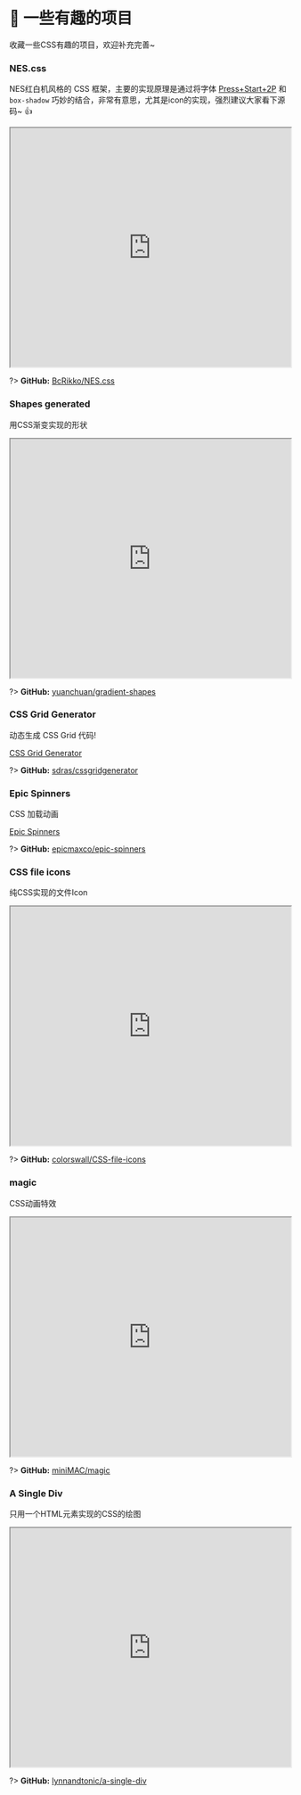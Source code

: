 # 🎢 一些有趣的项目

收藏一些CSS有趣的项目，欢迎补充完善~

### NES.css

NES红白机风格的 CSS 框架，主要的实现原理是通过将字体 [Press+Start+2P](https://fonts.google.com/specimen/Press+Start+2P) 和 `box-shadow` 巧妙的结合，非常有意思，尤其是icon的实现，强烈建议大家看下源码~ :thumbsup:

<!-- [NES.css](https://bcrikko.github.io/NES.css/ ':include :type=iframe width=100% height=429px') -->
<iframe src="https://bcrikko.github.io/NES.css/" width="100%" height="429px"></iframe>

?> **GitHub:** [BcRikko/NES.css](https://github.com/BcRikko/NES.css)

### Shapes generated

用CSS渐变实现的形状

<!-- [Shapes generated](https://yuanchuan.name/gradient-shapes/ ':include :type=iframe width=100% height=429px') -->
<iframe src="https://yuanchuan.name/gradient-shapes" width="100%" height="429px"></iframe>

?> **GitHub:** [yuanchuan/gradient-shapes](https://github.com/yuanchuan/gradient-shapes)

### CSS Grid Generator

动态生成 CSS Grid 代码!

[CSS Grid Generator](https://cssgrid-generator.netlify.com/ ':include :type=iframe width=100% height=429px')

?> **GitHub:** [sdras/cssgridgenerator](https://github.com/sdras/cssgridgenerator)

### Epic Spinners

CSS 加载动画

[Epic Spinners](https://epic-spinners.epicmax.co/#/ ':include :type=iframe width=100% height=429px')

?> **GitHub:** [epicmaxco/epic-spinners](https://github.com/epicmaxco/epic-spinners)

### CSS file icons

纯CSS实现的文件Icon

<!-- [CSS file icons](https://colorswall.github.io/CSS-file-icons/ ':include :type=iframe width=100% height=429px') -->
<iframe src="https://colorswall.github.io/CSS-file-icons" width="100%" height="429px"></iframe>

?> **GitHub:** [colorswall/CSS-file-icons](https://github.com/colorswall/CSS-file-icons)

<!-- ### THE COLOUR CLOCK

颜色时钟

[THE COLOUR CLOCK](http://thecolourclock.co.uk/ ':include :type=iframe width=100% height=429px')

?> 与之类似还有一个[hex color clock](http://www.jacopocolo.com/hexclock/), **GitHub:** [jacopocolo/Hex-clock](https://github.com/jacopocolo/Hex-clock) -->

### magic

CSS动画特效

<!-- [magic](https://minimamente.com/example/magic_animations/ ':include :type=iframe width=100% height=429px') -->
<iframe src="https://minimamente.com/example/magic_animations" width="100%" height="429px"></iframe>

?> **GitHub:** [miniMAC/magic](https://github.com/miniMAC/magic)

### A Single Div

只用一个HTML元素实现的CSS的绘图

<!-- [A Single Div](https://a.singlediv.com/ ':include :type=iframe width=100% height=429px') -->
<iframe src="https://a.singlediv.com" width="100%" height="429px"></iframe>

?> **GitHub:** [lynnandtonic/a-single-div](https://github.com/lynnandtonic/a-single-div)
